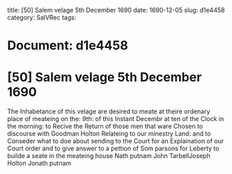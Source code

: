 title: [50] Salem velage 5th December 1690
date: 1690-12-05
slug: d1e4458
category: SalVRec
tags: 




# Document: d1e4458


# [50] Salem velage 5th December 1690

The Inhabetance of this velage are desired to meate at theire ordenary place of meateing on the: 9th: of this Instant Decembr at ten of the Clock in the morning: to Recive the Return of those men that ware Chosen to discourse with Goodman Holton Relateing to our minestry Land: and to Conseder what to doe about sending to the Court for an Explaination of our Court order and to give answer to a pettion of Som parsons for Leberty to builde a seate in the meateing house Nath putnam John TarbellJoseph Holton Jonath putnam
